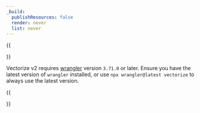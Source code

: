 ```yaml
---
_build:
  publishResources: false
  render: never
  list: never
---
```


{{<Aside type="note" header="Wrangler version 3.71.0 required">}}

Vectorize v2 requires [wrangler](/workers/wrangler/install-and-update/) version `3.71.0` or later. Ensure you have the latest version of `wrangler` installed, or use `npx wrangler@latest vectorize` to always use the latest version.

{{</Aside>}}
